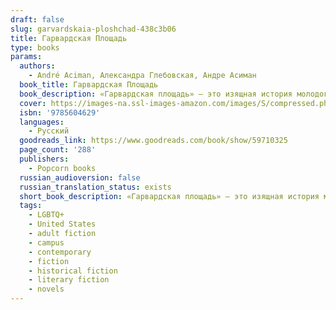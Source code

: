 ```yaml
---
draft: false
slug: garvardskaia-ploshchad-438c3b06
title: Гарвардская Площадь
type: books
params:
  authors:
    - André Aciman, Александра Глебовская, Андре Асиман
  book_title: Гарвардская Площадь
  book_description: «Гарвардская площадь» — это изящная история молодого студента-иммигранта — еврея из Египта, — который встречает дерзкого и притягательного арабского таксиста и испытывает новую дружбу на прочность, переосмысливая свою жизнь в Америке. Андре Асиман создал в высшей степени удивительный роман о самосознании и цене ассимиляции.
  cover: https://images-na.ssl-images-amazon.com/images/S/compressed.photo.goodreads.com/books/1638035447i/59710325.jpg
  isbn: '9785604629'
  languages:
    - Русский
  goodreads_link: https://www.goodreads.com/book/show/59710325
  page_count: '288'
  publishers:
    - Popcorn books
  russian_audioversion: false
  russian_translation_status: exists
  short_book_description: «Гарвардская площадь» — это изящная история молодого студента-иммигранта — еврея из Египта, — который встречает дерзкого и притягательного арабского таксиста и испытывает новую дружбу на...
  tags:
    - LGBTQ+
    - United States
    - adult fiction
    - campus
    - contemporary
    - fiction
    - historical fiction
    - literary fiction
    - novels
---
```

